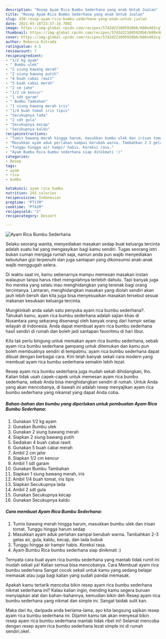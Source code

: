 ```yaml
---
description: "Resep Ayam Rica Bumbu Sederhana yang enak Untuk Jualan"
title: "Resep Ayam Rica Bumbu Sederhana yang enak Untuk Jualan"
slug: 430-resep-ayam-rica-bumbu-sederhana-yang-enak-untuk-jualan
date: 2021-05-16T23:57:14.700Z
image: https://img-global.cpcdn.com/recipes/57d2d221095928b6/680x482cq70/ayam-rica-bumbu-sederhana-foto-resep-utama.jpg
thumbnail: https://img-global.cpcdn.com/recipes/57d2d221095928b6/680x482cq70/ayam-rica-bumbu-sederhana-foto-resep-utama.jpg
cover: https://img-global.cpcdn.com/recipes/57d2d221095928b6/680x482cq70/ayam-rica-bumbu-sederhana-foto-resep-utama.jpg
author: Rebecca Estrada
ratingvalue: 4.5
reviewcount: 7
recipeingredient:
- "1/2 kg ayam"
- " Bumbu ulek"
- "2 siung bawang merah"
- "2 siung bawang putih"
- "4 buah cabai rawit"
- "5 buah cabai merah"
- "2 cm jahe"
- "1/2 cm kencur"
- "1 sdt garam"
- " Bumbu Tambahan"
- "1 siung bawang merah iris"
- "1/4 buah tomat iris tipis"
- "Secukupnya lada"
- "2 sdt gula"
- "Secukupnya kecap"
- "Secukupnya kaldu"
recipeinstructions:
- "Tumis bawang merah hingga harum, masukkan bumbu ulek dan irisan tomat. Tunggu hingga harum sedap"
- "Masukkan ayam aduk perlahan sampai berubah warna. Tambahkan 2-3 gelas air, gula, kaldu, kecap, dan lada bubuk"
- "Tunggu hingga air hampir habis. Koreksi rasa."
- "Ayam Bumbu Rica bumbu sederhana siap dinikmati :)"
categories:
- Resep
tags:
- ayam
- rica
- bumbu

katakunci: ayam rica bumbu 
nutrition: 243 calories
recipecuisine: Indonesian
preptime: "PT17M"
cooktime: "PT42M"
recipeyield: "2"
recipecategory: Dessert

---
```



![Ayam Rica Bumbu Sederhana](https://img-global.cpcdn.com/recipes/57d2d221095928b6/680x482cq70/ayam-rica-bumbu-sederhana-foto-resep-utama.jpg)

Selaku seorang wanita, menyediakan masakan sedap buat keluarga tercinta adalah suatu hal yang mengasyikan bagi kamu sendiri. Tugas seorang istri bukan cuman menjaga rumah saja, namun anda pun wajib menyediakan kebutuhan gizi terpenuhi dan juga santapan yang dikonsumsi anak-anak wajib menggugah selera.

Di waktu  saat ini, kamu sebenarnya mampu memesan masakan instan walaupun tanpa harus ribet mengolahnya terlebih dahulu. Tapi banyak juga lho mereka yang selalu mau menghidangkan yang terenak bagi orang tercintanya. Lantaran, menghidangkan masakan yang diolah sendiri akan jauh lebih bersih dan kita juga bisa menyesuaikan masakan tersebut sesuai makanan kesukaan keluarga tercinta. 



Mungkinkah anda salah satu penyuka ayam rica bumbu sederhana?. Tahukah kamu, ayam rica bumbu sederhana adalah sajian khas di Nusantara yang sekarang disenangi oleh banyak orang dari hampir setiap wilayah di Indonesia. Anda dapat membuat ayam rica bumbu sederhana hasil sendiri di rumah dan boleh jadi santapan favoritmu di hari libur.

Kita tak perlu bingung untuk memakan ayam rica bumbu sederhana, sebab ayam rica bumbu sederhana gampang untuk ditemukan dan kamu pun boleh membuatnya sendiri di tempatmu. ayam rica bumbu sederhana dapat dibuat dengan berbagai cara. Kini telah banyak sekali cara modern yang membuat ayam rica bumbu sederhana semakin lebih lezat.

Resep ayam rica bumbu sederhana juga mudah sekali dihidangkan, lho. Kalian tidak usah capek-capek untuk memesan ayam rica bumbu sederhana, sebab Anda bisa menghidangkan sendiri di rumah. Untuk Anda yang akan mencobanya, di bawah ini adalah resep menyajikan ayam rica bumbu sederhana yang nikamat yang dapat Anda coba.

<!--inarticleads1-->

##### Bahan-bahan dan bumbu yang diperlukan untuk pembuatan Ayam Rica Bumbu Sederhana:

1. Gunakan 1/2 kg ayam
1. Gunakan  Bumbu ulek
1. Gunakan 2 siung bawang merah
1. Siapkan 2 siung bawang putih
1. Sediakan 4 buah cabai rawit
1. Gunakan 5 buah cabai merah
1. Ambil 2 cm jahe
1. Siapkan 1/2 cm kencur
1. Ambil 1 sdt garam
1. Gunakan  Bumbu Tambahan
1. Siapkan 1 siung bawang merah, iris
1. Ambil 1/4 buah tomat, iris tipis
1. Siapkan Secukupnya lada
1. Ambil 2 sdt gula
1. Gunakan Secukupnya kecap
1. Gunakan Secukupnya kaldu




<!--inarticleads2-->

##### Cara membuat Ayam Rica Bumbu Sederhana:

1. Tumis bawang merah hingga harum, masukkan bumbu ulek dan irisan tomat. Tunggu hingga harum sedap
1. Masukkan ayam aduk perlahan sampai berubah warna. Tambahkan 2-3 gelas air, gula, kaldu, kecap, dan lada bubuk
1. Tunggu hingga air hampir habis. Koreksi rasa.
1. Ayam Bumbu Rica bumbu sederhana siap dinikmati :)




Ternyata cara buat ayam rica bumbu sederhana yang mantab tidak rumit ini mudah sekali ya! Kalian semua bisa mencobanya. Cara Membuat ayam rica bumbu sederhana Sangat cocok sekali untuk kamu yang sedang belajar memasak atau juga bagi kalian yang sudah pandai memasak.

Apakah kamu tertarik mencoba bikin resep ayam rica bumbu sederhana nikmat sederhana ini? Kalau kalian ingin, mending kamu segera buruan menyiapkan alat dan bahan-bahannya, kemudian bikin deh Resep ayam rica bumbu sederhana yang nikmat dan simple ini. Sangat taidak sulit kan. 

Maka dari itu, daripada anda berlama-lama, ayo kita langsung sajikan resep ayam rica bumbu sederhana ini. Dijamin kamu tak akan menyesal bikin resep ayam rica bumbu sederhana mantab tidak ribet ini! Selamat mencoba dengan resep ayam rica bumbu sederhana lezat simple ini di rumah sendiri,oke!.

